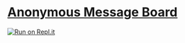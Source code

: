 # [Anonymous Message Board](https://www.freecodecamp.org/learn/information-security/information-security-projects/anonymous-message-board)

[![Run on Repl.it](https://repl.it/badge/github/ThomasErhel/boilerplate-project-messageboard)](https://replit.com/@ThomasErhel/boilerplate-project-messageboard)
